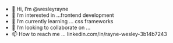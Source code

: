 - 👋 Hi, I’m @wesleyrayne
- 👀 I’m interested in ...frontend development
- 🌱 I’m currently learning ... css frameworks 
- 💞️ I’m looking to collaborate on ...
- 📫 How to reach me ... linkedin.com/in/rayne-wesley-3b14b7243

<!---
wesleyrayne/wesleyrayne is a ✨ special ✨ repository because its `README.md` (this file) appears on your GitHub profile.
You can click the Preview link to take a look at your changes.
--->
